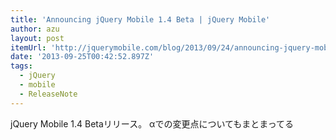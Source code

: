 ```yaml
---
title: 'Announcing jQuery Mobile 1.4 Beta | jQuery Mobile'
author: azu
layout: post
itemUrl: 'http://jquerymobile.com/blog/2013/09/24/announcing-jquery-mobile-1-4-beta/'
date: '2013-09-25T00:42:52.897Z'
tags:
  - jQuery
  - mobile
  - ReleaseNote
---
```

jQuery Mobile 1.4 Betaリリース。
αでの変更点についてもまとまってる

